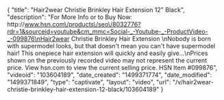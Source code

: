 {
    "title": "Hair2wear Christie Brinkley Hair Extension  12\" Black",
    "description": "For More Info or to Buy Now: http:\/\/www.hsn.com\/products\/seo\/8032776?rdr=1&sourceid=youtube&cm_mmc=Social-_-Youtube-_-ProductVideo-_-099876\nHair2wear Christie Brinkley Hair Extension  \nNobody is born with supermodel looks, but that doesn't mean you can't have supermodel hair! This onepiece hair extension will quickly and easily give...\nPrices shown on the previously recorded video may not represent the current price.  View hsn.com to view the current selling price. HSN Item #099876",
    "videoid": "103604189",
    "date_created": "1499371774",
    "date_modified": "1499371849",
    "type": "captivate",
    "layout": "video",
    "url": "\/v\/hair2wear-christie-brinkley-hair-extension-12-black\/103604189"
}